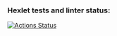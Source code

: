 ### Hexlet tests and linter status:
[![Actions Status](https://github.com/zhukata/layout-designer-project-58/actions/workflows/hexlet-check.yml/badge.svg)](https://github.com/zhukata/layout-designer-project-58/actions)
